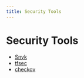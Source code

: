 ```yaml
---
title: Security Tools
---
```


# Security Tools

- [Snyk](/tools/snyk.md)
- [tfsec](/tools/tfsec.md)
- [checkov](/tools/checkov.md)
